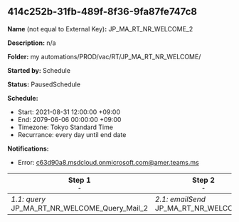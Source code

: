 ## 414c252b-31fb-489f-8f36-9fa87fe747c8

**Name** (not equal to External Key)**:** JP_MA_RT_NR_WELCOME_2

**Description:** n/a

**Folder:** my automations/PROD/vac/RT/JP_MA_RT_NR_WELCOME/

**Started by:** Schedule

**Status:** PausedSchedule

**Schedule:**

* Start: 2021-08-31 12:00:00 +09:00
* End: 2079-06-06 00:00:00 +09:00
* Timezone: Tokyo Standard Time
* Recurrance: every day until end date

**Notifications:**

* Error: c63d90a8.msdcloud.onmicrosoft.com@amer.teams.ms

| Step 1<br>_<small>-</small>_ | Step 2<br>_<small>-</small>_ | Step 3<br>_<small>-</small>_ |
| --- | --- | --- |
| _1.1: query_<br>JP_MA_RT_NR_WELCOME_Query_Mail_2 | _2.1: emailSend_<br>JP_MA_RT_NR_WELCOME_2 | _3.1: query_<br>JP_MA_RT_NR_WELCOME_Update_sentFlg2 |
